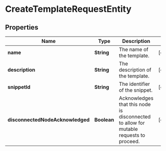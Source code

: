 
# CreateTemplateRequestEntity

## Properties
Name | Type | Description | Notes
------------ | ------------- | ------------- | -------------
**name** | **String** | The name of the template. |  [optional]
**description** | **String** | The description of the template. |  [optional]
**snippetId** | **String** | The identifier of the snippet. |  [optional]
**disconnectedNodeAcknowledged** | **Boolean** | Acknowledges that this node is disconnected to allow for mutable requests to proceed. |  [optional]



